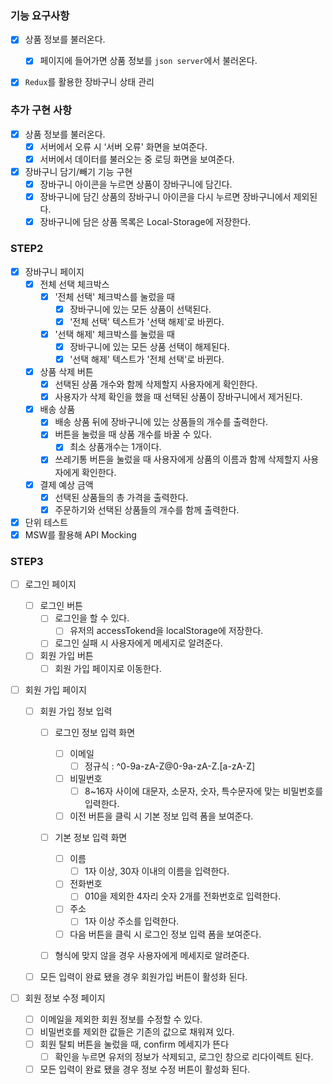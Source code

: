 ### 기능 요구사항

- [x] 상품 정보를 불러온다.

  - [x] 페이지에 들어가면 상품 정보를 `json server`에서 불러온다.

- [x] `Redux`를 활용한 장바구니 상태 관리

### 추가 구현 사항

- [x] 상품 정보를 불러온다.
  - [x] 서버에서 오류 시 ‘서버 오류' 화면을 보여준다.
  - [x] 서버에서 데이터를 불러오는 중 로딩 화면을 보여준다.
- [x] 장바구니 담기/빼기 기능 구현
  - [x] 장바구니 아이콘을 누르면 상품이 장바구니에 담긴다.
  - [x] 장바구니에 담긴 상품의 장바구니 아이콘을 다시 누르면 장바구니에서 제외된다.
  - [x] 장바구니에 담은 상품 목록은 Local-Storage에 저장한다.

### STEP2

- [x] 장바구니 페이지
  - [x] 전체 선택 체크박스
    - [x] '전체 선택' 체크박스를 눌렀을 때
      - [x] 장바구니에 있는 모든 상품이 선택된다.
      - [x] '전체 선택' 텍스트가 '선택 해제'로 바뀐다.
    - [x] '선택 해제' 체크박스를 눌렀을 때
      - [x] 장바구니에 있는 모든 상품 선택이 해제된다.
      - [x] '선택 해제' 텍스트가 '전체 선택'로 바뀐다.
  - [x] 상품 삭제 버튼
    - [x] 선택된 상품 개수와 함께 삭제할지 사용자에게 확인한다.
    - [x] 사용자가 삭제 확인을 했을 때 선택된 상품이 장바구니에서 제거된다.
  - [x] 배송 상품
    - [x] 배송 상품 뒤에 장바구니에 있는 상품들의 개수를 출력한다.
    - [x] 버튼을 눌렀을 때 상품 개수를 바꿀 수 있다.
      - [x] 최소 상품개수는 1개이다.
    - [x] 쓰레기통 버튼을 눌렀을 때 사용자에게 상품의 이름과 함께 삭제할지 사용자에게 확인한다.
  - [x] 결제 예상 금액
    - [x] 선택된 상품들의 총 가격을 출력한다.
    - [x] 주문하기와 선택된 상품들의 개수를 함께 출력한다.
- [x] 단위 테스트
- [x] MSW를 활용해 API Mocking

### STEP3

- [ ] 로그인 페이지

  - [ ] 로그인 버튼
    - [ ] 로그인을 할 수 있다.
      - [ ] 유저의 accessTokend을 localStorage에 저장한다.
    - [ ] 로그인 실패 시 사용자에게 메세지로 알려준다.
  - [ ] 회원 가입 버튼
    - [ ] 회원 가입 페이지로 이동한다.

- [ ] 회원 가입 페이지

  - [ ] 회원 가입 정보 입력

    - [ ] 로그인 정보 입력 화면

      - [ ] 이메일
        - [ ] 정규식 : ^0-9a-zA-Z@0-9a-zA-Z\.[a-zA-Z]
      - [ ] 비밀번호
        - [ ] 8~16자 사이에 대문자, 소문자, 숫자, 특수문자에 맞는 비밀번호를 입력한다.
      - [ ] 이전 버튼을 클릭 시 기본 정보 입력 폼을 보여준다.

    - [ ] 기본 정보 입력 화면

      - [ ] 이름
        - [ ] 1자 이상, 30자 이내의 이름을 입력한다.
      - [ ] 전화번호
        - [ ] 010을 제외한 4자리 숫자 2개를 전화번호로 입력한다.
      - [ ] 주소
        - [ ] 1자 이상 주소를 입력한다.
      - [ ] 다음 버튼을 클릭 시 로그인 정보 입력 폼을 보여준다.

    - [ ] 형식에 맞지 않을 경우 사용자에게 메세지로 알려준다.

  - [ ] 모든 입력이 완료 됐을 경우 회원가입 버튼이 활성화 된다.

- [ ] 회원 정보 수정 페이지
  - [ ] 이메일을 제외한 회원 정보를 수정할 수 있다.
  - [ ] 비밀번호를 제외한 값들은 기존의 값으로 채워져 있다.
  - [ ] 회원 탈퇴 버튼을 눌렀을 때, confirm 메세지가 뜬다
    - [ ] 확인을 누르면 유저의 정보가 삭제되고, 로그인 창으로 리다이렉트 된다.
  - [ ] 모든 입력이 완료 됐을 경우 정보 수정 버튼이 활성화 된다.
